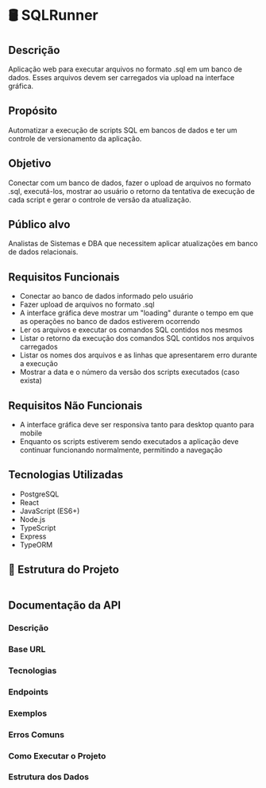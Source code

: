 # 🛢️ SQLRunner

## Descrição

Aplicação web para executar arquivos no formato .sql em um banco de dados. Esses arquivos devem ser carregados via upload na interface gráfica.

## Propósito

Automatizar a execução de scripts SQL em bancos de dados e ter um controle de versionamento da aplicação.

## Objetivo

Conectar com um banco de dados, fazer o upload de arquivos no formato .sql, executá-los, mostrar ao usuário o retorno da tentativa de execução de cada script e gerar o controle de versão da atualização.

## Público alvo

Analistas de Sistemas e DBA que necessitem aplicar atualizações em banco de dados relacionais.

## Requisitos Funcionais

- Conectar ao banco de dados informado pelo usuário
- Fazer upload de arquivos no formato .sql
- A interface gráfica deve mostrar um "loading" durante o tempo em que as operações no banco de dados estiverem ocorrendo
- Ler os arquivos e executar os comandos SQL contidos nos mesmos
- Listar o retorno da execução dos comandos SQL contidos nos arquivos carregados
- Listar os nomes dos arquivos e as linhas que apresentarem erro durante a execução
- Mostrar a data e o número da versão dos scripts executados (caso exista)

## Requisitos Não Funcionais

- A interface gráfica deve ser responsiva tanto para desktop quanto para mobile
- Enquanto os scripts estiverem sendo executados a aplicação deve continuar funcionando normalmente, permitindo a navegação

## Tecnologias Utilizadas

- PostgreSQL
- React
- JavaScript (ES6+)
- Node.js
- TypeScript
- Express
- TypeORM

## 📂 Estrutura do Projeto

```bash

```

## Documentação da API

### Descrição

### Base URL

### Tecnologias

### Endpoints

### Exemplos

### Erros Comuns

### Como Executar o Projeto

### Estrutura dos Dados

